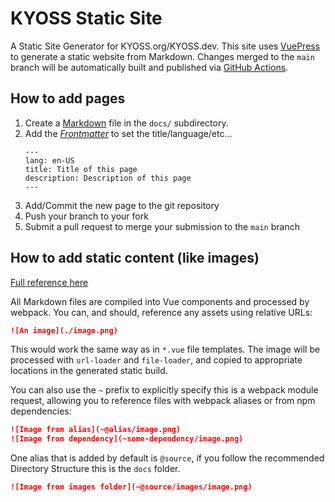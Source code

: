 # KYOSS Static Site
A Static Site Generator for KYOSS.org/KYOSS.dev. This site uses [VuePress](https://vuepress.github.io/guide/#vitepress)
to generate a static website from Markdown. Changes merged to the `main` branch will be automatically built and
published via [GitHub Actions](https://github.com/features/actions).


## How to add pages

1. Create a [Markdown](https://github.com/markdown-it/markdown-it) file in the `docs/` subdirectory.
2. Add the *[Frontmatter](https://vuepress.github.io/guide/page.html#frontmatter)* to set the title/language/etc...
   ```
   ---
   lang: en-US
   title: Title of this page
   description: Description of this page
   ---
   ```
3. Add/Commit the new page to the git repository
4. Push your branch to your fork
5. Submit a pull request to merge your submission to the `main` branch

## How to add static content (like images)

[Full reference here](https://vuepress.vuejs.org/guide/assets.html)


All Markdown files are compiled into Vue components and processed by webpack. You can, and should, reference any assets using relative URLs:

```markdown
![An image](./image.png)
```

This would work the same way as in `*.vue` file templates. The image will be processed with `url-loader` and `file-loader`, and copied to appropriate locations in the generated static build.

You can also use the `~` prefix to explicitly specify this is a webpack module request, allowing you to reference files with webpack aliases or from npm dependencies:

```markdown
![Image from alias](~@alias/image.png)
![Image from dependency](~some-dependency/image.png)
```

One alias that is added by default is `@source`, if you follow the recommended Directory Structure this is the `docs` folder.

```markdown
![Image from images folder](~@source/images/image.png)
```
